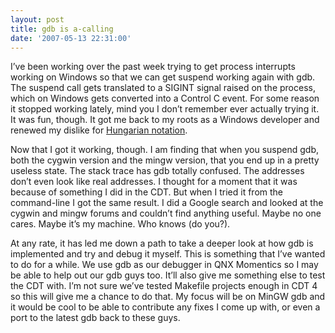 ```yaml
---
layout: post
title: gdb is a-calling
date: '2007-05-13 22:31:00'
---
```



I’ve been working over the past week trying to get process interrupts working on Windows so that we can get suspend working again with gdb. The suspend call gets translated to a SIGINT signal raised on the process, which on Windows gets converted into a Control C event. For some reason it stopped working lately, mind you I don’t remember ever actually trying it. It was fun, though. It got me back to my roots as a Windows developer and renewed my dislike for [Hungarian notation](http://en.wikipedia.org/wiki/Hungarian_notation).

Now that I got it working, though. I am finding that when you suspend gdb, both the cygwin version and the mingw version, that you end up in a pretty useless state. The stack trace has gdb totally confused. The addresses don’t even look like real addresses. I thought for a moment that it was because of something I did in the CDT. But when I tried it from the command-line I got the same result. I did a Google search and looked at the cygwin and mingw forums and couldn’t find anything useful. Maybe no one cares. Maybe it’s my machine. Who knows (do you?).

At any rate, it has led me down a path to take a deeper look at how gdb is implemented and try and debug it myself. This is something that I’ve wanted to do for a while. We use gdb as our debugger in QNX Momentics so I may be able to help out our gdb guys too. It’ll also give me something else to test the CDT with. I’m not sure we’ve tested Makefile projects enough in CDT 4 so this will give me a chance to do that. My focus will be on MinGW gdb and it would be cool to be able to contribute any fixes I come up with, or even a port to the latest gdb back to these guys.


